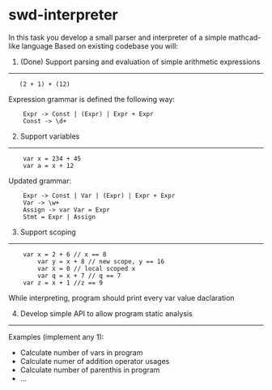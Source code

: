 # swd-interpreter
In this task you develop a small parser and interpreter of a simple mathcad-like language
Based on existing codebase you will:

1. (Done) Support parsing and evaluation of simple arithmetic expressions
--------------------------------------------------------------------------

       (2 + 1) + (12)

Expression grammar is defined the following way:

        Expr -> Const | (Expr) | Expr + Expr
        Const -> \d+

2. Support variables
--------------------
        var x = 234 + 45
        var a = x + 12

Updated grammar:
        
        Expr -> Const | Var | (Expr) | Expr + Expr
        Var -> \w+
        Assign -> var Var = Expr 
        Stmt = Expr | Assign
        
        
3. Support scoping
------------------

        var x = 2 + 6 // x == 8 
            var y = x + 8 // new scope, y == 16
            var x = 0 // local scoped x
            var q = x + 7 // q == 7
        var z = x + 1 //z == 9

While interpreting, program should print every var value daclaration

4. Develop simple API to allow program static analysis 
-------------------------------------------------------
Examples (implement any 1):
* Calculate number of vars in program
* Calculate numer of addition operator usages
* Calculate number of parenthis in program
* ...
